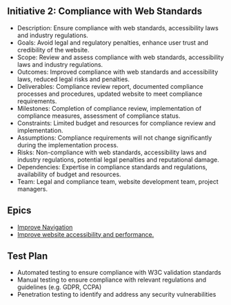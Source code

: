 ## Initiative 2:  Compliance with Web Standards

* Description: Ensure compliance with web standards, accessibility laws and industry regulations.
* Goals: Avoid legal and regulatory penalties, enhance user trust and credibility of the website.
* Scope: Review and assess compliance with web standards, accessibility laws and industry regulations.
* Outcomes: Improved compliance with web standards and accessibility laws, reduced legal risks and penalties.
* Deliverables: Compliance review report, documented compliance processes and procedures, updated website to meet compliance requirements.
* Milestones: Completion of compliance review, implementation of compliance measures, assessment of compliance status.
* Constraints: Limited budget and resources for compliance review and implementation.
* Assumptions: Compliance requirements will not change significantly during the implementation process.
* Risks: Non-compliance with web standards, accessibility laws and industry regulations, potential legal penalties and reputational damage.
* Dependencies: Expertise in compliance standards and regulations, availability of budget and resources.
* Team: Legal and compliance team, website development team, project managers.

## Epics
* [Improve Navigation](epics/epic_2.1.md)
* [Improve website accessibility and performance.](epics/epic_2.2.md)

## Test Plan

* Automated testing to ensure compliance with W3C validation standards
* Manual testing to ensure compliance with relevant regulations and guidelines (e.g. GDPR, CCPA)
* Penetration testing to identify and address any security vulnerabilities

